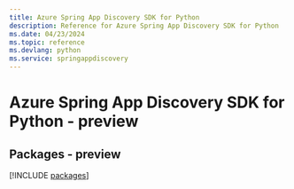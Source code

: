 ```yaml
---
title: Azure Spring App Discovery SDK for Python
description: Reference for Azure Spring App Discovery SDK for Python
ms.date: 04/23/2024
ms.topic: reference
ms.devlang: python
ms.service: springappdiscovery
---
```

# Azure Spring App Discovery SDK for Python - preview
## Packages - preview
[!INCLUDE [packages](spring-app-discovery-index.md)]